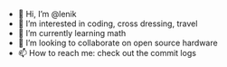 - 👋 Hi, I’m @lenik
- 👀 I’m interested in coding, cross dressing, travel
- 🌱 I’m currently learning math
- 💞️ I’m looking to collaborate on open source hardware
- 📫 How to reach me: check out the commit logs

